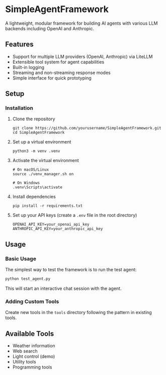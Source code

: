 # SimpleAgentFramework

A lightweight, modular framework for building AI agents with various LLM backends including OpenAI and Anthropic.

## Features

- Support for multiple LLM providers (OpenAI, Anthropic) via LiteLLM
- Extensible tool system for agent capabilities
- Built-in logging
- Streaming and non-streaming response modes
- Simple interface for quick prototyping

## Setup

### Installation

1. Clone the repository

   ```
   git clone https://github.com/yourusername/SimpleAgentFramework.git
   cd SimpleAgentFramework
   ```

2. Set up a virtual environment

   ```
   python3 -m venv .venv
   ```

3. Activate the virtual environment

   ```
   # On macOS/Linux
   source ./venv_manager.sh on

   # On Windows
   .venv\Scripts\activate
   ```

4. Install dependencies

   ```
   pip install -r requirements.txt
   ```

5. Set up your API keys (create a `.env` file in the root directory)
   ```
   OPENAI_API_KEY=your_openai_api_key
   ANTHROPIC_API_KEY=your_anthropic_api_key
   ```

## Usage

### Basic Usage

The simplest way to test the framework is to run the test agent:

```python
python test_agent.py
```

This will start an interactive chat session with the agent.

### Adding Custom Tools

Create new tools in the `tools` directory following the pattern in existing tools.

## Available Tools

- Weather information
- Web search
- Light control (demo)
- Utility tools
- Programming tools
